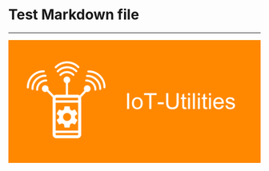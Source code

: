 # Test Markdown file

---

![This is an image](https://github.com/FluegelsApps/iot-utilities/blob/documentation-dev/docs/pictures/PlayStoreBanner.png?raw=true "Dumb image")
